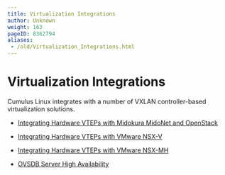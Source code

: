 ```yaml
---
title: Virtualization Integrations
author: Unknown
weight: 163
pageID: 8362794
aliases:
 - /old/Virtualization_Integrations.html
---
```

# Virtualization Integrations

Cumulus Linux integrates with a number of VXLAN controller-based
virtualization solutions.

  - [Integrating Hardware VTEPs with Midokura MidoNet and
    OpenStack](/old/Integrating_Hardware_VTEPs_with_Midokura_MidoNet_and_OpenStack.html)

  - [Integrating Hardware VTEPs with VMware
    NSX-V](/old/Integrating_Hardware_VTEPs_with_VMware_NSX-V.html)

  - [Integrating Hardware VTEPs with VMware
    NSX-MH](/old/Integrating_Hardware_VTEPs_with_VMware_NSX-MH.html)

  - [OVSDB Server High
    Availability](/old/OVSDB_Server_High_Availability.html)
